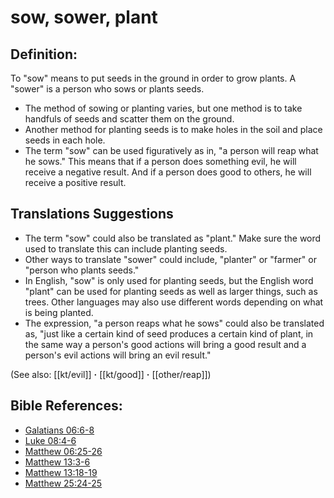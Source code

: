 # sow, sower, plant #

## Definition: ##

To "sow" means to put seeds in the ground in order to grow plants. A "sower" is a person who sows or plants seeds.

* The method of sowing or planting varies, but one method is to take handfuls of seeds and scatter them on the ground.
* Another method for planting seeds is to make holes in the soil and place seeds in each hole.
* The term "sow" can be used figuratively as in, "a person will reap what he sows." This means that if a person does something evil, he will receive a negative result. And if a person does good to others, he will receive a positive result.

## Translations Suggestions ##

* The term "sow" could also be translated as "plant." Make sure the word used to translate this can include planting seeds.
* Other ways to translate "sower" could include, "planter" or "farmer" or "person who plants seeds."
* In English, "sow" is only used for planting seeds, but the English word "plant" can be used for planting seeds as well as larger things, such as trees. Other languages may also use different words depending on what is being planted.
* The expression, "a person reaps what he sows" could also be translated as, "just like a certain kind of seed produces a certain kind of plant, in the same way a person's good actions will bring a good result and a person's evil actions will bring an evil result."

(See also: [[kt/evil]] **·** [[kt/good]] **·** [[other/reap]])

## Bible References: ##

* [Galatians 06:6-8](en/tn/gal/help/06/06)
* [Luke 08:4-6](en/tn/luk/help/08/04)
* [Matthew 06:25-26](en/tn/mat/help/06/25)
* [Matthew 13:3-6](en/tn/mat/help/13/03)
* [Matthew 13:18-19](en/tn/mat/help/13/18)
* [Matthew 25:24-25](en/tn/mat/help/25/24)